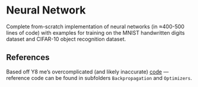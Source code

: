 # Neural Network

Complete from-scratch implementation of neural networks (in ≈400-500 lines of code) with examples
for training on the MNIST handwritten digits dataset and CIFAR-10 object recognition dataset.

## References

Based off Y8 me’s overcomplicated (and likely
inaccurate) [code](https://github.com/JC-ProgJava/Building-Neural-Networks-From-Scratch) — reference code can be found
in subfolders `Backpropagation` and `Optimizers`.
